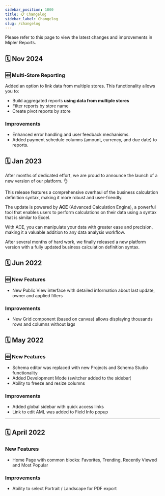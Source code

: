 ```yaml
---
sidebar_position: 1000
title: 📋 Changelog
sidebar_label: Changelog
slug: /changelog
---
```


Please refer to this page to view the latest changes and improvements in Mipler Reports.

## 🗓️ Nov 2024

### 🆕 Multi-Store Reporting

Added an option to link data from multiple stores. This functionality allows you to:
  * Build aggregated reports **using data from multiple stores**
  * Filter reports by store name
  * Create pivot reports by store

### Improvements
* Enhanced error handling and user feedback mechanisms.
* Added payment schedule columns (amount, currency, and due date) to reports.

## 🗓️ Jan 2023

After months of dedicated effort, we are proud to announce the launch of a new version of our platform. 👌

This release features a comprehensive overhaul of the business calculation definition syntax, making it more robust and user-friendly.

The update is powered by **ACE** (Advanced Calculation Engine), a powerful tool that enables users to perform calculations on their data using a syntax that is similar to Excel.

With ACE, you can manipulate your data with greater ease and precision, making it a valuable addition to any data analysis workflow.

After several months of hard work, we finally released a new platform version with a fully updated business calculation definition syntax.

## 🗓️ Jun 2022

### 🆕 New Features

* New Public View interface with detailed information about last update, owner and applied filters

### Improvements

* New Grid component (based on canvas) allows displaying thousands rows and columns without lags

## 🗓️ May 2022

### 🆕 New Features 
*  Schema editor was replaced with new Projects and Schema Studio functionality
*   Added Development Mode (switcher added to the sidebar)
*  Ability to freeze and resize columns

### Improvements

* Added global sidebar with quick access links
* Link to edit AML was added to Field Info popup

---

## 🗓️ April 2022

### New Features

* Home Page with common blocks: Favorites, Trending, Recently Viewed and Most Popular

### Improvements

* Ability to select Portrait / Landscape for PDF export
